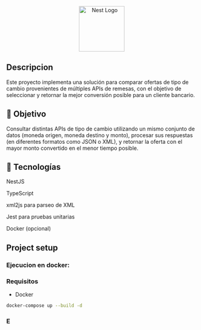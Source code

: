 <p align="center">
  <a href="http://nestjs.com/" target="blank"><img src="https://nestjs.com/img/logo-small.svg" width="120" alt="Nest Logo" /></a>
</p>

[circleci-image]: https://img.shields.io/circleci/build/github/nestjs/nest/master?token=abc123def456
[circleci-url]: https://circleci.com/gh/nestjs/nest


## Descripcion
Este proyecto implementa una solución para comparar ofertas de tipo de cambio provenientes de múltiples APIs de remesas, con el objetivo de seleccionar y retornar la mejor conversión posible para un cliente bancario.

## 🧪 Objetivo
Consultar distintas APIs de tipo de cambio utilizando un mismo conjunto de datos (moneda origen, moneda destino y monto), procesar sus respuestas (en diferentes formatos como JSON o XML), y retornar la oferta con el mayor monto convertido en el menor tiempo posible.



## 🚀 Tecnologías
NestJS

TypeScript

xml2js para parseo de XML

Jest para pruebas unitarias

Docker (opcional)


## Project setup

### Ejecucion en docker:
### Requisitos

- Docker


```bash
docker-compose up --build -d
```

### E